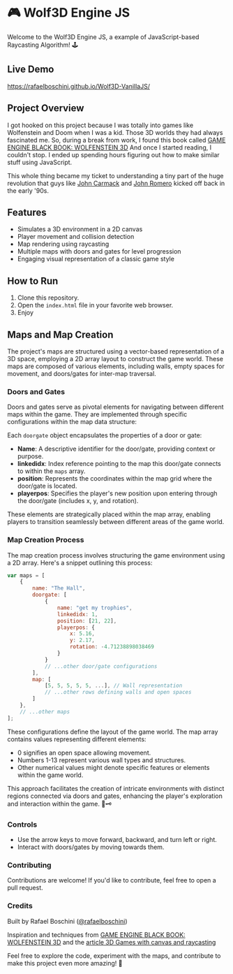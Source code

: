 # 🎮 Wolf3D Engine JS

Welcome to the Wolf3D Engine JS, a example of JavaScript-based Raycasting Algorithm! 🕹️

## Live Demo
https://rafaelboschini.github.io/Wolf3D-VanillaJS/

## Project Overview

I got hooked on this project because I was totally into games like Wolfenstein and Doom when I was a kid.
Those 3D worlds they had always fascinated me. So, during a break from work, I found this book called [GAME ENGINE BLACK BOOK: WOLFENSTEIN 3D](https://fabiensanglard.net/gebbwolf3d) And once I started reading, I couldn't stop. I ended up spending hours figuring out how to make similar stuff using JavaScript.

This whole thing became my ticket to understanding a tiny part of the huge revolution that guys like [John Carmack](https://pt.wikipedia.org/wiki/John_Carmack) and [John Romero](https://pt.wikipedia.org/wiki/John_Romero) kicked off back in the early '90s.

## Features

- Simulates a 3D environment in a 2D canvas
- Player movement and collision detection
- Map rendering using raycasting
- Multiple maps with doors and gates for level progression
- Engaging visual representation of a classic game style

## How to Run

1. Clone this repository.
2. Open the `index.html` file in your favorite web browser.
3. Enjoy

## Maps and Map Creation

The project's maps are structured using a vector-based representation of a 3D space, employing a 2D array layout to construct the game world. These maps are composed of various elements, including walls, empty spaces for movement, and doors/gates for inter-map traversal.

### Doors and Gates

Doors and gates serve as pivotal elements for navigating between different maps within the game. They are implemented through specific configurations within the map data structure:

Each `doorgate` object encapsulates the properties of a door or gate:

- **Name**: A descriptive identifier for the door/gate, providing context or purpose.
- **linkedidx**: Index reference pointing to the map this door/gate connects to within the `maps` array.
- **position**: Represents the coordinates within the map grid where the door/gate is located.
- **playerpos**: Specifies the player's new position upon entering through the door/gate (includes x, y, and rotation).

These elements are strategically placed within the map array, enabling players to transition seamlessly between different areas of the game world.

### Map Creation Process

The map creation process involves structuring the game environment using a 2D array.
Here's a snippet outlining this process:

```javascript
var maps = [
	{
		name: "The Hall",
		doorgate: [
			{
				name: "get my trophies",
				linkedidx: 1,
				position: [21, 22],
				playerpos: {
					x: 5.16,
					y: 2.17,
					rotation: -4.71238898038469
				}
			}
			// ...other door/gate configurations
		],
		map: [
			[5, 5, 5, 5, 5, ...], // Wall representation
			// ...other rows defining walls and open spaces
		]
	},
	// ...other maps
];
```

These configurations define the layout of the game world. The map array contains values representing different elements:

- 0 signifies an open space allowing movement.
- Numbers 1-13 represent various wall types and structures.
- Other numerical values might denote specific features or elements within the game world.

This approach facilitates the creation of intricate environments with distinct regions connected via doors and gates, enhancing the player's exploration and interaction within the game. 🚪🗝️

### Controls

- Use the arrow keys to move forward, backward, and turn left or right.
- Interact with doors/gates by moving towards them.

### Contributing

Contributions are welcome! If you'd like to contribute, feel free to open a pull request.

### Credits

Built by Rafael Boschini ([@rafaelboschini](https://www.linkedin.com/in/rafael-boschini-5747311/))

Inspiration and techniques from [GAME ENGINE BLACK BOOK: WOLFENSTEIN 3D](https://fabiensanglard.net/gebbwolf3d) and the [article 3D Games with canvas and raycasting](https://dev.opera.com/articles/3d-games-with-canvas-and-raycasting-part-1/)

Feel free to explore the code, experiment with the maps, and contribute to make this project even more amazing! 🚀
